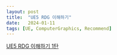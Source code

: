 ```yaml
---
layout: post
title:  "UE5 RDG 이해하기"
date:   2024-01-11
tags: [UE, ComputerGraphics, Recommend]
---            
```

[UE5 RDG 이해하기 1탄](https://docs.google.com/presentation/d/1hxuKhSz9rS2DPaIwBzy2WEtbsaw0BOR1yxSKn24gbx8/edit?usp=sharing)